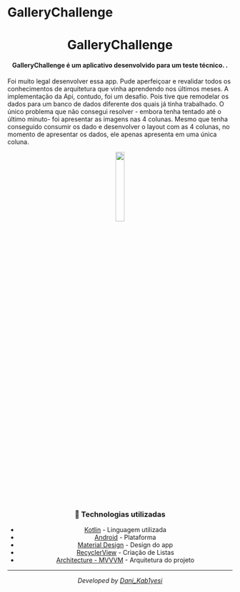 # GalleryChallenge

<div  align="center">
<!-- Top Image and Title -->
<h1>
GalleryChallenge
</h1>
<!-- Subtitle/Description -->
<h4>GalleryChallenge é um aplicativo desenvolvido para um teste técnico. .</h4>
  <p align="left">
  Foi muito legal desenvolver essa app. Pude aperfeiçoar e revalidar todos os conhecimentos de arquitetura que vinha aprendendo nos últimos meses. A implementação da Api, contudo, foi um desafio. Pois tive que remodelar os dados para um banco de dados diferente dos quais já tinha trabalhado. O único problema que não consegui resolver - embora tenha tentado até o último minuto- foi apresentar as imagens nas 4 colunas. Mesmo que tenha conseguido consumir os dado e desenvolver o layout com as 4 colunas, no momento de apresentar os dados, ele apenas apresenta em uma única coluna.
  </p>
  <img  width="20%"  src="https://i.imgur.com/lR9VeJK.jpg">
<p>
  
  
  
  


### :rocket: Technologias utilizadas
- [Kotlin](https://kotlinlang.org) - Linguagem utilizada
- [Android](https://developer.android.com) - Plataforma
- [Material Design](https://material.io/design) - Design do app
- [RecyclerView](https://developer.android.com/guide/topics/ui/layout/recyclerview) - Criação de Listas
- [Architecture - MVVVM](https://developer.android.com/jetpack/guide) - Arquitetura do projeto

---

<div align="center">
<p><i>Developed by <a href="https://www.linkedin.com/in/daniel-matos1/">Dani_Kab1yesi</i></p>
</div>
<p>
